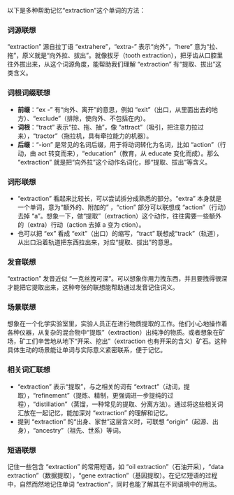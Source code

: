 以下是多种帮助记忆“extraction”这个单词的方法：

### 词源联想
“extraction” 源自拉丁语 “extrahere”，“extra-” 表示“向外”，“here” 意为“拉、拖”，原义就是“向外拉、拔出”。就像拔牙（tooth extraction），把牙齿从口腔里往外拔出来，从这个词源角度，能帮助我们理解 “extraction” 有“提取、拔出”这类含义。 

### 词根词缀联想
 - **前缀**：“ex -” 有“向外、离开”的意思，例如 “exit”（出口，从里面出去的地方）、“exclude”（排除，使向外、不包括在内）。
 - **词根**：“tract” 表示“拉、拖、抽”，像 “attract”（吸引，把注意力拉过来），“tractor”（拖拉机，具有牵拉能力的机器）。
 - **后缀**：“-ion” 是常见的名词后缀，用于将动词转化为名词，比如 “action”（行动，由 act 转变而来），“education”（教育，从 educate 变化而成）。那么 “extraction” 就是把“向外拉”这个动作名词化，即“提取、拔出”等含义。

### 词形联想
 - “extraction” 看起来比较长，可以尝试拆分成熟悉的部分。“extra” 本身就是一个单词，意为“额外的、附加的” ，“ction” 部分可以联想成 “action”（行动）去掉 “a”。想象一下，做“提取”（extraction）这个动作，往往需要一些额外的（extra）行动（action 去掉 a 变为 ction）。
 - 也可以把 “ex” 看成 “exit”（出口）的缩写，“tract” 联想成“track”（轨道），从出口沿着轨道把东西拉出来，对应“提取、拔出”的意思。

### 发音联想
“extraction” 发音近似 “一克丝拽可深”。可以想象你用力拽东西，并且要拽得很深才能把它提取出来，这种夸张的联想能帮助通过发音记住词义。

### 场景联想
想象在一个化学实验室里，实验人员正在进行物质提取的工作。他们小心地操作着各种仪器，从复杂的混合物中“提取”（extraction）出纯净的物质。或者想象在矿场，矿工们辛苦地从地下“开采、挖出”（extraction 也有开采的含义）矿石。这种具体生动的场景能让单词与实际意义紧密联系，便于记忆。

### 相关词汇联想
 - “extraction” 表示“提取”，与之相关的词有 “extract”（动词，提取），“refinement”（提炼、精制，更强调进一步提纯的过程），“distillation”（蒸馏，一种常见的提取、分离方法）。通过将这些相关词汇放在一起记忆，能加深对 “extraction” 的理解和记忆。
 - 提到 “extraction” 的“出身、家世”这层含义时，可联想 “origin”（起源、出身），“ancestry”（祖先、世系）等词。

### 短语联想
记住一些包含 “extraction” 的常用短语，如 “oil extraction”（石油开采），“data extraction”（数据提取），“gene extraction”（基因提取）。在记忆短语的过程中，自然而然地记住单词 “extraction”，同时也能了解其在不同语境中的用法。 
